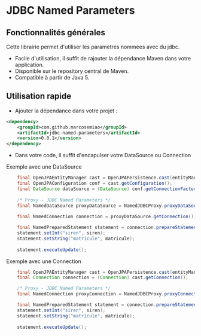 # JDBC Named Parameters

## Fonctionnalités générales
Cette librairie permet d'utiliser les paramètres nommées avec du jdbc.

- Facile d'utilisation, il suffit de rajouter la dépendance Maven dans votre application.
- Disponible sur le repository central de Maven.
- Compatible à partir de Java 5.

## Utilisation rapide
- Ajouter la dépendance dans votre projet :

````xml
<dependency>
	<groupId>com.github.marcosemiao</groupId>
	<artifactId>jdbc-named-parameters</artifactId>
	<version>0.0.1</version>
</dependency>
````

- Dans votre code, il suffit d'encapulser votre DataSource ou Connection

Exemple avec une DataSource

````java
	final OpenJPAEntityManager cast = OpenJPAPersistence.cast(entityManager);
	final OpenJPAConfiguration conf = cast.getConfiguration();
	final DataSource dataSource = (DataSource) conf.getConnectionFactory();
	
    /* Proxy - JDBC Named Parameters */
	final NamedDataSource proxyDataSource = NamedJDBCProxy.proxyDataSource(dataSource);
	
	final NamedConnection connection = proxyDataSource.getConnection();

	final NamedPreparedStatement statement = connection.prepareStatement(sql);
	statement.setInt("siren", siren);
	statement.setString("matricule", matricule);
    
    statement.executeUpdate();
````

Exemple avec une Connection

````java
	final OpenJPAEntityManager cast = OpenJPAPersistence.cast(entityManager);
	final Connection connection = (Connection) cast.getConnection();

	/* Proxy - JDBC Named Parameters */
	final NamedConnection proxyConnection = NamedJDBCProxy.proxyConnection(connection);

	final NamedPreparedStatement statement = connection.prepareStatement(sql);
	statement.setInt("siren", siren);
	statement.setString("matricule", matricule);
    
    statement.executeUpdate();
````